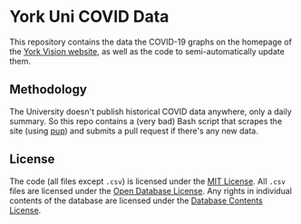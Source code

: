 # York Uni COVID Data

This repository contains the data the COVID-19 graphs on the homepage of the [York Vision website](https://yorkvision.co.uk), as well as the code to semi-automatically update them.

## Methodology

The University doesn't publish historical COVID data anywhere, only a daily summary. So this repo contains a (very bad) Bash script that scrapes the site (using [pup](https://github.com/ericchiang/pup)) and submits a pull request if there's any new data.

## License

The code (all files except `.csv`) is licensed under the [MIT License](https://opensource.org/licenses/MIT). All `.csv` files are licensed under the [Open Database License](https://opendatacommons.org/licenses/odbl/). Any rights in individual contents of the database are licensed under the [Database Contents License](http://opendatacommons.org/licenses/dbcl/1.0/).
